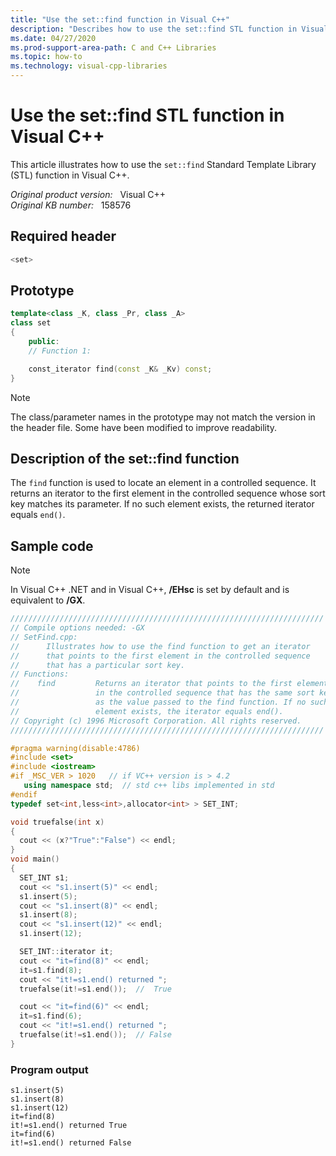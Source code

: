 ```yaml
---
title: "Use the set::find function in Visual C++"
description: "Describes how to use the set::find STL function in Visual C++. This article includes a sample code."
ms.date: 04/27/2020
ms.prod-support-area-path: C and C++ Libraries
ms.topic: how-to
ms.technology: visual-cpp-libraries
---
```

# Use the set::find STL function in Visual C++

This article illustrates how to use the `set::find` Standard Template Library (STL) function in Visual C++.

_Original product version:_ &nbsp; Visual C++  
_Original KB number:_ &nbsp; 158576

## Required header

```cpp
<set>
```

## Prototype

```cpp
template<class _K, class _Pr, class _A>
class set
{
    public:
    // Function 1:

    const_iterator find(const _K& _Kv) const;
}
```

> [!NOTE]
> The class/parameter names in the prototype may not match the version in the header file. Some have been modified to improve readability.

## Description of the set::find function

The `find` function is used to locate an element in a controlled sequence. It returns an iterator to the first element in the controlled sequence whose sort key matches its parameter. If no such element exists, the returned iterator equals `end()`.

## Sample code

> [!NOTE]
> In Visual C++ .NET and in Visual C++, **/EHsc** is set by default and is equivalent to **/GX**.

```cpp
//////////////////////////////////////////////////////////////////////
// Compile options needed: -GX
// SetFind.cpp:
//      Illustrates how to use the find function to get an iterator
//      that points to the first element in the controlled sequence
//      that has a particular sort key.
// Functions:
//    find         Returns an iterator that points to the first element
//                 in the controlled sequence that has the same sort key
//                 as the value passed to the find function. If no such
//                 element exists, the iterator equals end().
// Copyright (c) 1996 Microsoft Corporation. All rights reserved.
//////////////////////////////////////////////////////////////////////

#pragma warning(disable:4786)
#include <set>
#include <iostream>
#if _MSC_VER > 1020   // if VC++ version is > 4.2
   using namespace std;  // std c++ libs implemented in std
#endif
typedef set<int,less<int>,allocator<int> > SET_INT;

void truefalse(int x)
{
  cout << (x?"True":"False") << endl;
}
void main()
{
  SET_INT s1;
  cout << "s1.insert(5)" << endl;
  s1.insert(5);
  cout << "s1.insert(8)" << endl;
  s1.insert(8);
  cout << "s1.insert(12)" << endl;
  s1.insert(12);

  SET_INT::iterator it;
  cout << "it=find(8)" << endl;
  it=s1.find(8);
  cout << "it!=s1.end() returned ";
  truefalse(it!=s1.end());  //  True

  cout << "it=find(6)" << endl;
  it=s1.find(6);
  cout << "it!=s1.end() returned ";
  truefalse(it!=s1.end());  // False
}
```

### Program output

```console
s1.insert(5)
s1.insert(8)
s1.insert(12)
it=find(8)
it!=s1.end() returned True
it=find(6)
it!=s1.end() returned False
```
